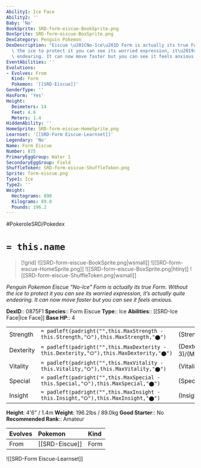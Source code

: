```yaml
---
Ability1: Ice Face
Ability2: ''
Baby: 'No'
BookSprite: SRD-form-eiscue-BookSprite.png
BoxSprite: SRD-form-eiscue-BoxSprite.png
DexCategory: Penguin Pokemon
DexDescription: "Eiscue \u201CNo-Ice\u201D Form is actually its true Form. Without\
  \ the ice to protect it you can see its worried expression, it\u2019s actually quite\
  \ endearing. It can now move faster but you can see it feels anxious."
EventAbilities: ''
Evolutions:
- Evolves: From
  Kind: Form
  Pokemon: '[[SRD-Eiscue]]'
GenderType: ''
HasForm: 'Yes'
Height:
  Deimeters: 14
  Feet: 4.6
  Meters: 1.4
HiddenAbility: ''
HomeSprite: SRD-form-eiscue-HomeSprite.png
Learnset: '[[SRD-Form Eiscue-Learnset]]'
Legendary: 'No'
Name: Form Eiscue
Number: 875
PrimaryEggGroup: Water 1
SecondaryEggGroup: Field
ShuffleToken: SRD-form-eiscue-ShuffleToken.png
Sprite: form-eiscue.png
Type1: Ice
Type2: ''
Weight:
  Hectograms: 890
  Kilograms: 89.0
  Pounds: 196.2
---
```


#PokeroleSRD/Pokedex

# `= this.name`

> [!grid]
> ![[SRD-form-eiscue-BookSprite.png|wsmall]]
> ![[SRD-form-eiscue-HomeSprite.png]]
> ![[SRD-form-eiscue-BoxSprite.png|htiny]]
> ![[SRD-form-eiscue-ShuffleToken.png|wsmall]]


*Penguin Pokemon*
*Eiscue “No-Ice” Form is actually its true Form. Without the ice to protect it you can see its worried expression, it’s actually quite endearing. It can now move faster but you can see it feels anxious.*

**DexID**:: 0875F1
**Species**:: Form Eiscue
**Type**:: Ice
**Abilities**:: [[SRD-Ice Face|Ice Face]]
**Base HP**:: 4

|           |                                                                                        |                                          |
| --------- | -------------------------------------------------------------------------------------- | ---------------------------------------- |
| Strength  | `= padleft(padright("",this.MaxStrength - this.Strength,"⭘"),this.MaxStrength,"⬤")`    | (Strength::2)/(MaxStrength::5)   |
| Dexterity | `= padleft(padright("",this.MaxDexterity - this.Dexterity,"⭘"),this.MaxDexterity,"⬤")` | (Dexterity:: 3)/(MaxDexterity::7) |
| Vitality  | `= padleft(padright("",this.MaxVitality - this.Vitality,"⭘"),this.MaxVitality,"⬤")`    | (Vitality::2)/(MaxVitality::5)   |
| Special   | `= padleft(padright("",this.MaxSpecial - this.Special,"⭘"),this.MaxSpecial,"⬤")`       | (Special::2)/(MaxSpecial::4)     |
| Insight   | `= padleft(padright("",this.MaxInsight - this.Insight,"⭘"),this.MaxInsight,"⬤")`       | (Insight::2)/(MaxInsight::4)     |

**Height**: 4'6" / 1.4m
**Weight**: 196.2lbs / 89.0kg
**Good Starter**:: No
**Recommended Rank**:: Amateur

| Evolves   | Pokemon        | Kind   |
|:----------|:---------------|:-------|
| From      | [[SRD-Eiscue]] | Form   |

![[SRD-Form Eiscue-Learnset]]